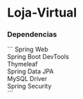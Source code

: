 # Loja-Virtual

<h3> Dependencias </h3>
```
Spring Web<br/>
Spring Boot DevTools<br/>
Thymeleaf<br/>
Spring Data JPA <br/>
MySQL Driver <br/>
Spring Security<br/>
```